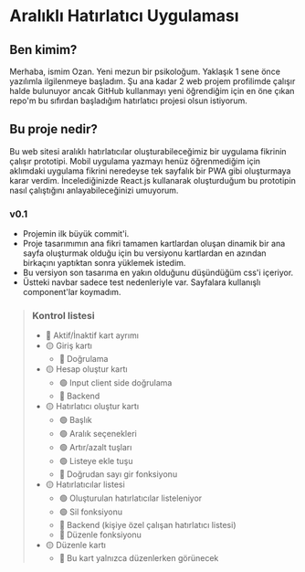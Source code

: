 # Aralıklı Hatırlatıcı Uygulaması
## Ben kimim?
Merhaba, ismim Ozan. Yeni mezun bir psikoloğum. Yaklaşık 1 sene önce yazılımla ilgilenmeye başladım. Şu ana kadar 2 web projem profilimde çalışır halde bulunuyor ancak GitHub kullanmayı yeni öğrendiğim için en öne çıkan repo'm bu sıfırdan başladığım hatırlatıcı projesi olsun istiyorum.
## Bu proje nedir?
Bu web sitesi aralıklı hatırlatıcılar oluşturabileceğimiz bir uygulama fikrinin çalışır prototipi. Mobil uygulama yazmayı henüz öğrenmediğim için aklımdaki uygulama fikrini neredeyse tek sayfalık bir PWA gibi oluşturmaya karar verdim. 
İncelediğinizde React.js kullanarak oluşturduğum bu prototipin nasıl çalıştığını anlayabileceğinizi umuyorum.

### v0.1
- Projemin ilk büyük commit'i.
- Proje tasarımımın ana fikri tamamen kartlardan oluşan dinamik bir ana sayfa oluşturmak olduğu için bu versiyonu kartlardan en azından birkaçını yaptıktan sonra yüklemek istedim.
- Bu versiyon son tasarıma en yakın olduğunu düşündüğüm css'i içeriyor.
- Üstteki navbar sadece test nedenleriyle var. Sayfalara kullanışlı component'lar koymadım.
  
> ### Kontrol listesi 
> - 🔴 Aktif/İnaktif kart ayrımı 
> - 🟡 Giriş kartı
>    - 🔴 Doğrulama
> - 🟡 Hesap oluştur kartı
>    - 🟢 Input client side doğrulama
>    - 🔴 Backend
> - 🟡 Hatırlatıcı oluştur kartı
>    - 🟢 Başlık
>    - 🟢 Aralık seçenekleri
>    - 🟢 Artır/azalt tuşları
>    - 🟢 Listeye ekle tuşu
>    - 🔴 Doğrudan sayı gir fonksiyonu
> - 🟡 Hatırlatıcılar listesi
>    - 🟢 Oluşturulan hatırlatıcılar listeleniyor
>    - 🟢 Sil fonksiyonu
>    - 🔴 Backend (kişiye özel çalışan hatırlatıcı listesi)
>    - 🔴 Düzenle fonksiyonu
> - 🟡 Düzenle kartı
>    -  🔴 Bu kart yalnızca düzenlerken görünecek

